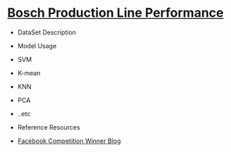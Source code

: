 # [Bosch Production Line Performance](https://www.kaggle.com/c/bosch-production-line-performance)
- DataSet Description 

- Model Usage 
 - SVM
 - K-mean
 - KNN
 - PCA
 - ..etc
 
- Reference Resources 
 - [Facebook Competition Winner Blog](http://blog.kaggle.com/2016/08/16/facebook-v-predicting-check-ins-winners-interview-1st-place-tom-van-de-wiele/)
